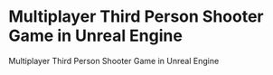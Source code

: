 # Multiplayer Third Person Shooter Game in Unreal Engine
 Multiplayer Third Person Shooter Game in Unreal Engine
